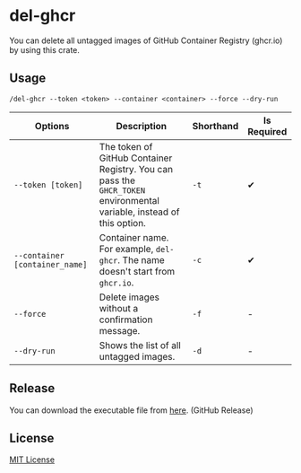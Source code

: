 # del-ghcr

You can delete all untagged images of GitHub Container Registry (ghcr.io) by using this crate.

## Usage

`/del-ghcr --token <token> --container <container> --force --dry-run`

|Options|Description|Shorthand|Is Required|
|---|---|---|---|
|`--token [token]`|The token of GitHub Container Registry. You can pass the `GHCR_TOKEN` environmental variable, instead of this option.|`-t`|✔|
|`--container [container_name]`|Container name. For example, `del-ghcr`. The name doesn't start from `ghcr.io`.|`-c`|✔|
|`--force`|Delete images without a confirmation message.|`-f`|-|
|`--dry-run`|Shows the list of all untagged images.|`-d`|-|

## Release

You can download the executable file from [here](https://github.com/Lucky3028/del-ghcr/releases). (GitHub Release)

## License

[MIT License](./LICENSE)
